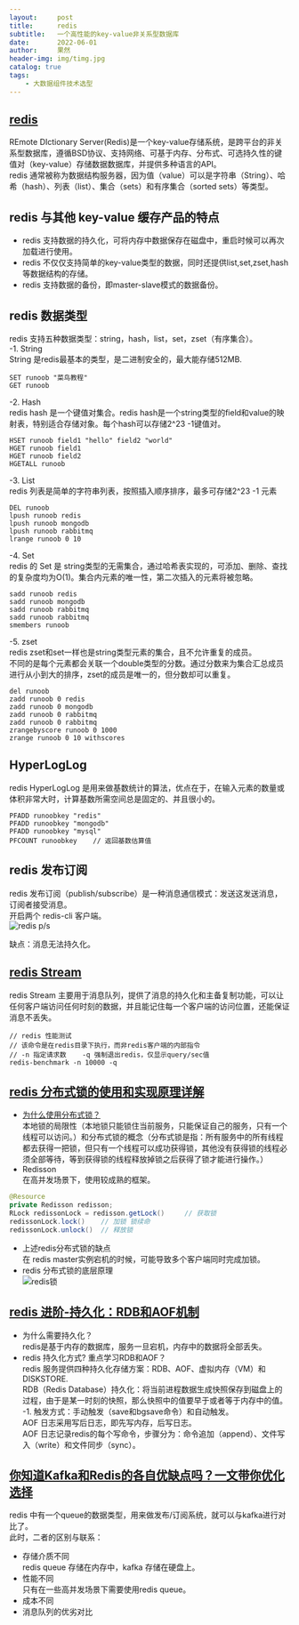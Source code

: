 ```yaml
---
layout:     post
title:      redis
subtitle:   一个高性能的key-value非关系型数据库
date:       2022-06-01
author:     果然
header-img: img/timg.jpg
catalog: true
tags:
    - 大数据组件技术选型
---  
```


## [redis](https://www.runoob.com/redis/redis-tutorial.html)   
REmote DIctionary Server(Redis)是一个key-value存储系统，是跨平台的非关系型数据库，遵循BSD协议、支持网络、可基于内存、分布式、可选持久性的键值对（key-value）存储数据数据库，并提供多种语言的API。  
redis 通常被称为数据结构服务器，因为值（value）可以是字符串（String）、哈希（hash）、列表（list）、集合（sets）和有序集合（sorted sets）等类型。  
## redis 与其他 key-value 缓存产品的特点  
* redis 支持数据的持久化，可将内存中数据保存在磁盘中，重启时候可以再次加载进行使用。  
* redis 不仅仅支持简单的key-value类型的数据，同时还提供list,set,zset,hash等数据结构的存储。  
* redis 支持数据的备份，即master-slave模式的数据备份。  
  
## redis 数据类型  
redis 支持五种数据类型：string，hash，list，set，zset（有序集合）。  
-1. String  
String 是redis最基本的类型，是二进制安全的，最大能存储512MB.  
```
SET runoob "菜鸟教程"
GET runoob
```  
-2. Hash  
redis hash 是一个键值对集合。redis hash是一个string类型的field和value的映射表，特别适合存储对象。每个hash可以存储2^23 -1键值对。  
```
HSET runoob field1 "hello" field2 "world"
HGET runoob field1
HGET runoob field2
HGETALL runoob
```  
-3. List  
redis 列表是简单的字符串列表，按照插入顺序排序，最多可存储2^23 -1 元素  
```
DEL runoob
lpush runoob redis
lpush runoob mongodb
lpush runoob rabbitmq
lrange runoob 0 10 
```  
-4. Set  
redis 的 Set 是 string类型的无需集合，通过哈希表实现的，可添加、删除、查找的复杂度均为O(1)。集合内元素的唯一性，第二次插入的元素将被忽略。     
```
sadd runoob redis
sadd runoob mongodb
sadd runoob rabbitmq
sadd runoob rabbitmq
smembers runoob
```  
-5. zset  
redis zset和set一样也是string类型元素的集合，且不允许重复的成员。  
不同的是每个元素都会关联一个double类型的分数。通过分数来为集合汇总成员进行从小到大的排序，zset的成员是唯一的，但分数却可以重复。  
```
del runoob
zadd runoob 0 redis
zadd runoob 0 mongodb
zadd runoob 0 rabbitmq
zadd runoob 0 rabbitmq
zrangebyscore runoob 0 1000  
zrange runoob 0 10 withscores
```  
## HyperLogLog  
redis HyperLogLog 是用来做基数统计的算法，优点在于，在输入元素的数量或体积非常大时，计算基数所需空间总是固定的、并且很小的。  
```
PFADD runoobkey "redis"
PFADD runoobkey "mongodb"
PFADD runoobkey "mysql"
PFCOUNT runoobkey    // 返回基数估算值
```  
## redis 发布订阅  
redis 发布订阅（publish/subscribe）是一种消息通信模式：发送这发送消息，订阅者接受消息。  
开启两个 redis-cli 客户端。   
![redis p/s](https://initialdream16.github.io/img/redisps.png)  

缺点：消息无法持久化。  
## [redis Stream](https://www.runoob.com/redis/redis-stream.html)    
redis Stream 主要用于消息队列，提供了消息的持久化和主备复制功能，可以让任何客户端访问任何时刻的数据，并且能记住每一个客户端的访问位置，还能保证消息不丢失。  
```
// redis 性能测试  
// 该命令是在redis目录下执行，而非redis客户端的内部指令
// -n 指定请求数    -q 强制退出redis，仅显示query/sec值
redis-benchmark -n 10000 -q
```  
## [redis 分布式锁的使用和实现原理详解](https://www.jb51.net/article/200292.htm)  
* [为什么使用分布式锁？](https://blog.csdn.net/LYQ20010417/article/details/123468307)     
本地锁的局限性（本地锁只能锁住当前服务，只能保证自己的服务，只有一个线程可以访问。）和分布式锁的概念（分布式锁是指：所有服务中的所有线程都去获得一把锁，但只有一个线程可以成功获得锁，其他没有获得锁的线程必须全部等待，等到获得锁的线程释放掉锁之后获得了锁才能进行操作。）  
* Redisson  
在高并发场景下，使用较成熟的框架。  
```java
@Resource
private Redisson redisson;
RLock redissonLock = redisson.getLock()     // 获取锁
redissonLock.lock()    // 加锁 锁续命
redissonLock.unlock()  // 释放锁
```  
* 上述redis分布式锁的缺点  
在 redis master实例宕机的时候，可能导致多个客户端同时完成加锁。  
* redis 分布式锁的底层原理  
![redis锁](https://initialdream16.github.io/img/redissuo.jpg)     

## [redis 进阶-持久化：RDB和AOF机制](https://blog.csdn.net/weixin_43064185/article/details/122035596)  
* 为什么需要持久化？  
redis是基于内存的数据库，服务一旦宕机，内存中的数据将全部丢失。  
* redis 持久化方式? 重点学习RDB和AOF？  
redis 服务提供四种持久化存储方案：RDB、AOF、虚拟内存（VM）和DISKSTORE.  
RDB（Redis Database）持久化：将当前进程数据生成快照保存到磁盘上的过程，由于是某一时刻的快照，那么快照中的值要早于或者等于内存中的值。  
-1. 触发方式：手动触发（save和bgsave命令）和自动触发。  
AOF 日志采用写后日志，即先写内存，后写日志。  
AOF 日志记录redis的每个写命令，步骤分为：命令追加（append）、文件写入（write）和文件同步（sync）。  
  
## [你知道Kafka和Redis的各自优缺点吗？一文带你优化选择](https://cloud.tencent.com/developer/news/625424)  
redis 中有一个queue的数据类型，用来做发布/订阅系统，就可以与kafka进行对比了。  
此时，二者的区别与联系：  
* 存储介质不同  
redis queue 存储在内存中，kafka 存储在硬盘上。  
* 性能不同  
只有在一些高并发场景下需要使用redis queue。  
* 成本不同  
* 消息队列的优劣对比  




  
  

 















  
  



 